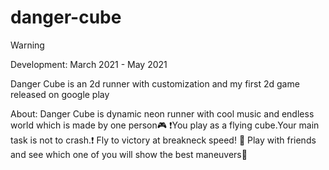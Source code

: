 # danger-cube
> [!WARNING]  
> Development: March 2021 - May 2021  

Danger Cube is an 2d runner with customization and my first 2d game released on google play

About: 
Danger Cube is dynamic neon runner with cool music and endless world which is made by one person🎮
❗You play as a flying cube.Your main task is not to crash.❗
Fly to victory at breakneck speed! 🚀
Play with friends and see which one of you will show the best maneuvers👑